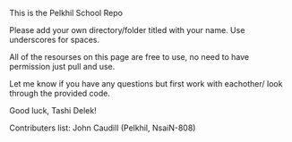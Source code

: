 This is the Pelkhil School Repo

Please add your own directory/folder titled with your name. Use underscores for spaces. 

All of the resourses on this page are free to use, no need to have permission just pull and use.

Let me know if you have any questions but first work with eachother/ look through the provided code.

Good luck, Tashi Delek!

Contributers list:
John Caudill (Pelkhil, NsaiN-808)
